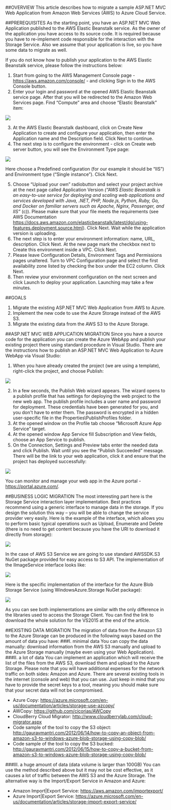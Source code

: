 
##OVERVIEW
This article describes how to migrate a sample ASP.NET MVC Web Application from Amazon Web Services (AWS) to Azure Cloud Service.

##PREREQUISITES
As the starting point, you have an ASP.NET MVC Web Application published to the AWS Elastic Beanstalk service. As the owner of the   application you have access to its source code. It is required because you have to re-implement code responsible for the interaction with the Storage Service. Also we assume that your application is live, so you have some data to migrate as well.

If you do not know how to publish your application to the AWS Elastic Beanstalk service, please follow the instructions below:
 1. Start from going to the AWS Management Console page - https://aws.amazon.com/console/ - and clicking Sign in to the AWS Console button.  
 2. Enter your login and password at the opened AWS Elastic Beanstalk service page. After that you will be redirected to the Amazon Web Services page. Find “Compute” area and choose “Elastic Beanstalk” item:  
 
![](Content/media/05/aws-s3-01.png)
 
 3. At the AWS Elastic Beanstalk dashboard, click on Create New Application to create and configure your application, then enter the Application name and the Description field. Click Next to continue.  
 4.	The next step is to configure the environment - click on Create web server button, you will see the Environment Type page:  
 
 ![](Content/media/05/aws-s3-02.png)
 
  Here choose a Predefined configuration (for our example it should be “IIS”) and Environment type (“Single instance”). Click Next.  
  
5. Choose “Upload your own” radiobutton and select your project archive at the next page called Application Version *(“AWS Elastic Beanstalk is an easy-to-use service for deploying and scaling web applications and services developed with Java, .NET, PHP, Node.js, Python, Ruby, Go, and Docker on familiar servers such as Apache, Nginx, Passenger, and IIS”* (c)). Please make sure that your file meets the requirements (see AWS Documentation https://docs.aws.amazon.com/elasticbeanstalk/latest/dg/using-features.deployment.source.html). Click Next. Wait while the application version is uploading.  
6.	The next step is to enter your environment information: name, URL, description. Click Next. At the new page mark the checkbox next to Create this environment inside a VPC. Click Next.  
7.	Please leave Configuration Details, Environment Tags and Permissions pages unaltered. Turn to VPC Configuration page and select the first availability zone listed by checking the box under the EC2 column. Click Next.  
8.	Then review your environment configuration on the next screen and click Launch to deploy your application. Launching may take a few minutes.  

##GOALS
1.	Migrate the existing ASP.NET MVC Web Application from AWS to Azure. 
2.	Implement the new code to use the Azure Storage instead of the AWS S3.  
3.	Migrate the existing data from the AWS S3 to the Azure Storage.  

##ASP.NET MVC WEB APPLICATION MIGRATION
Since you have a source code for the application you can create the Azure WebApp and publish your existing project there using standard procedure in Visual Studio. There are the instructions how to publish an ASP.NET MVC Web Application to Azure WebApp via Visual Studio:  
 1. When you have already created the project (we are using a template), right-click the project, and choose Publish:  
 
 ![](Content/media/05/aws-s3-03.png)
 
 2. In a few seconds, the Publish Web wizard appears. The wizard opens to a publish profile that has settings for deploying the web project to the new web app. The publish profile includes a user name and password for deployment. These credentials have been generated for you, and you don't have to enter them. The password is encrypted in a hidden user-specific file in the Properties\PublishProfiles folder.  
 3. At the opened window on the Profile tab choose “Microsoft Azure App Service” target.  
 4. At the opened window App Service fill Subscription and View fields, choose an App Service to publish.  
 5. On the Connection, Settings and Preview tabs enter the needed data and click Publish. Wait until you see the “Publish Succeeded” message. There will be the link to your web application, click it and ensure that the project has deployed successfully:  

 ![](Content/media/05/aws-s3-04.png)

You can monitor and manage your web app in the Azure portal - https://portal.azure.com/.

##BUSINESS LOGIC MIGRATION
The most interesting part here is the Storage Service interaction layer implementation. Best practices recommend using a generic interface to manage data in the storage. If you design the solution this way – you will be able to change the service provider very easily. Here is the example of the interface, which allows you to perform basic typical operations such as Upload, Enumerate and Delete (there is no need to get content because you have the URI to download it directly from storage):

 ![](Content/media/05/aws-s3-05.png)
 
In the case of AWS S3 Service we are going to use standard AWSSDK.S3 NuGet package provided for easy access to S3 API.  The implementation of the IImageService interface looks like:

 ![](Content/media/05/aws-s3-06.png)

Here is the specific implementation of the interface for the Azure Blob Storage Service (using WindowsAzure.Storage NuGet package):

 ![](Content/media/05/aws-s3-07.png)

As you can see both implementations are similar with the only difference in the libraries used to access the Storage Client. You can find the link to download the whole solution for the VS2015 at the end of the article.

##EXISTING DATA MIGRATION
The migration of data from the Amazon S3 to the Azure Storage can be produced in the following ways based on the amount of data you have:
###I.	minimal data
You can copy the data manually: download information from the AWS S3 manually and upload to the Azure Storage manually (maybe even using your Web Application).
###II.	a lot of data
You can implement an application which will receive the list of the files from the AWS S3, download them and upload to the Azure Storage. Please note that you will have additional expenses for the network traffic on both sides: Amazon and Azure. There are several existing tools in the internet (console and web) that you can use. Just keep in mind that you have to provide the secret keys to a tool, meaning you should make sure that your secret data will not be compromised.
-	Azure Copy: https://azure.microsoft.com/en-us/documentation/articles/storage-use-azcopy/
-	AWCopy: https://github.com/cicorias/AWCopy
-	CloudBerry Cloud Migrator: http://www.cloudberrylab.com/cloud-migrator.aspx
-	Code sample of the tool to copy the S3 object: http://gauravmantri.com/2012/06/14/how-to-copy-an-object-from-amazon-s3-to-windows-azure-blob-storage-using-copy-blob/
-	Code sample of the tool to copy the S3 bucked: http://gauravmantri.com/2012/06/15/how-to-copy-a-bucket-from-amazon-s3-to-windows-azure-blob-storage-using-copy-blob/  

###III.	a huge amount of data (data volume is larger than 100GB)
You can use the method described above but it may not be cost effective, as it causes a lot of traffic between the AWS S3 and the Azure Storage. The alternative way is the Import/Export Service in Amazon and Azure:
-	Amazon Import|Export Service: https://aws.amazon.com/importexport/
-	Azure Import|Export Service: https://azure.microsoft.com/en-us/documentation/articles/storage-import-export-service/
